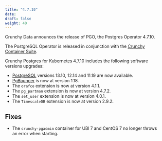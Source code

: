 ```yaml
---
title: "4.7.10"
date:
draft: false
weight: 40
---
```


Crunchy Data announces the release of PGO, the Postgres Operator 4.7.10.

The PostgreSQL Operator is released in conjunction with the [Crunchy Container Suite](https://github.com/CrunchyData/crunchy-containers/).

Crunchy Postgres for Kubernetes 4.7.10 includes the following software versions upgrades:

- [PostgreSQL](https://www.postgresql.org) versions 13.10, 12.14 and 11.19 are now available.
- [PgBouncer](https://www.pgbouncer.org/) is now at version 1.18.
- The `orafce` extension is now at version 4.1.1.
- The `pg_partman` extension is now at version 4.7.2.
- The `set_user` extension is now at version 4.0.1.
- The `TimescaleDB` extension is now at version 2.9.2.

## Fixes
- The `crunchy-pgadmin` container for UBI 7 and CentOS 7 no longer throws an error when starting.
